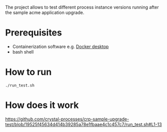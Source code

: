 The project allows to test different process instance versions running after the sample acme application upgrade.

# Prerequisites
- Containerization software e.g. [Docker desktop](https://www.docker.com/products/docker-desktop/)
- bash shell

# How to run
```shell
./run_test.sh
```
# How does it work
https://github.com/crystal-processes/crp-sample-upgrade-test/blob/19525f45634d414b39285a78e1fbaae4c1c457c7/run_test.sh#L1-13

